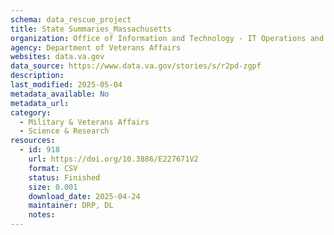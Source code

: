 ```yaml
---
schema: data_rescue_project 
title: State Summaries_Massachusetts
organization: Office of Information and Technology - IT Operations and Services (ITOPS)
agency: Department of Veterans Affairs
websites: data.va.gov
data_source: https://www.data.va.gov/stories/s/r2pd-zgpf
description: 
last_modified: 2025-05-04
metadata_available: No
metadata_url: 
category:
  - Military & Veterans Affairs 
  - Science & Research 
resources:
  - id: 918
    url: https://doi.org/10.3886/E227671V2
    format: CSV
    status: Finished
    size: 0.001
    download_date: 2025-04-24
    maintainer: DRP, DL
    notes: 
---
```

